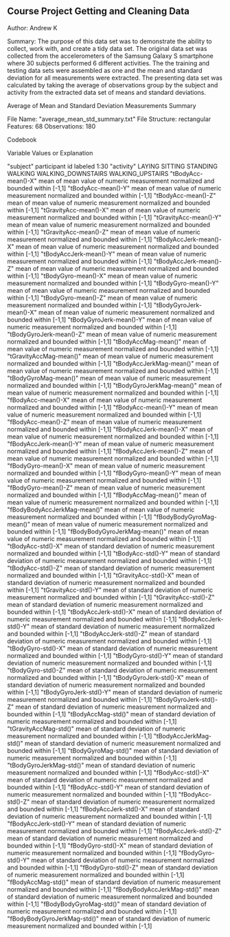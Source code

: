 ## Course Project Getting and Cleaning Data

Author: Andrew K

Summary: The purpose of this data set was to demonstrate the ability to collect, work with, and create a tidy data set. The original data set was collected from the accelerometers of the Samsung Galaxy S smartphone where 30 subjects performed 6 different activities. The the training and testing data sets were assembled as one and the mean and standard deviation for all measurements were extracted. The presenting data set was calculated by taking the average of observations group by the subject and activity from the extracted data set of means and standard deviations.

Average of Mean and Standard Deviation Measurements Summary

File Name: "average_mean_std_summary.txt"
File Structure: rectangular
Features: 68
Observations: 180

Codebook

Variable                        Values or Explanation

"subject"                       participant id labeled 1:30 
"activity"                      LAYING
                                SITTING
                                STANDING
                                WALKING
                                WALKING_DOWNSTAIRS
                                WALKING_UPSTAIRS
"tBodyAcc-mean()-X"             mean of mean value of numeric measurement normalized and bounded within [-1,1]
"tBodyAcc-mean()-Y"             mean of mean value of numeric measurement normalized and bounded within [-1,1]
"tBodyAcc-mean()-Z"             mean of mean value of numeric measurement normalized and bounded within [-1,1]
"tGravityAcc-mean()-X"          mean of mean value of numeric measurement normalized and bounded within [-1,1]
"tGravityAcc-mean()-Y"          mean of mean value of numeric measurement normalized and bounded within [-1,1]
"tGravityAcc-mean()-Z"          mean of mean value of numeric measurement normalized and bounded within [-1,1]
"tBodyAccJerk-mean()-X"         mean of mean value of numeric measurement normalized and bounded within [-1,1]
"tBodyAccJerk-mean()-Y"         mean of mean value of numeric measurement normalized and bounded within [-1,1]
"tBodyAccJerk-mean()-Z"         mean of mean value of numeric measurement normalized and bounded within [-1,1]
"tBodyGyro-mean()-X"            mean of mean value of numeric measurement normalized and bounded within [-1,1]
"tBodyGyro-mean()-Y"            mean of mean value of numeric measurement normalized and bounded within [-1,1]
"tBodyGyro-mean()-Z"            mean of mean value of numeric measurement normalized and bounded within [-1,1]
"tBodyGyroJerk-mean()-X"        mean of mean value of numeric measurement normalized and bounded within [-1,1]
"tBodyGyroJerk-mean()-Y"        mean of mean value of numeric measurement normalized and bounded within [-1,1]
"tBodyGyroJerk-mean()-Z"        mean of mean value of numeric measurement normalized and bounded within [-1,1]
"tBodyAccMag-mean()"            mean of mean value of numeric measurement normalized and bounded within [-1,1]
"tGravityAccMag-mean()"         mean of mean value of numeric measurement normalized and bounded within [-1,1]
"tBodyAccJerkMag-mean()"        mean of mean value of numeric measurement normalized and bounded within [-1,1]
"tBodyGyroMag-mean()"           mean of mean value of numeric measurement normalized and bounded within [-1,1]
"tBodyGyroJerkMag-mean()"       mean of mean value of numeric measurement normalized and bounded within [-1,1]
"fBodyAcc-mean()-X"             mean of mean value of numeric measurement normalized and bounded within [-1,1]
"fBodyAcc-mean()-Y"             mean of mean value of numeric measurement normalized and bounded within [-1,1]
"fBodyAcc-mean()-Z"             mean of mean value of numeric measurement normalized and bounded within [-1,1]
"fBodyAccJerk-mean()-X"         mean of mean value of numeric measurement normalized and bounded within [-1,1]
"fBodyAccJerk-mean()-Y"         mean of mean value of numeric measurement normalized and bounded within [-1,1]
"fBodyAccJerk-mean()-Z"         mean of mean value of numeric measurement normalized and bounded within [-1,1]
"fBodyGyro-mean()-X"            mean of mean value of numeric measurement normalized and bounded within [-1,1]
"fBodyGyro-mean()-Y"            mean of mean value of numeric measurement normalized and bounded within [-1,1]
"fBodyGyro-mean()-Z"            mean of mean value of numeric measurement normalized and bounded within [-1,1]
"fBodyAccMag-mean()"            mean of mean value of numeric measurement normalized and bounded within [-1,1]
"fBodyBodyAccJerkMag-mean()"    mean of mean value of numeric measurement normalized and bounded within [-1,1]
"fBodyBodyGyroMag-mean()"       mean of mean value of numeric measurement normalized and bounded within [-1,1]
"fBodyBodyGyroJerkMag-mean()"   mean of mean value of numeric measurement normalized and bounded within [-1,1]
"tBodyAcc-std()-X"              mean of standard deviation of numeric measurement normalized and bounded within [-1,1]
"tBodyAcc-std()-Y"              mean of standard deviation of numeric measurement normalized and bounded within [-1,1]
"tBodyAcc-std()-Z"              mean of standard deviation of numeric measurement normalized and bounded within [-1,1]
"tGravityAcc-std()-X"           mean of standard deviation of numeric measurement normalized and bounded within [-1,1]
"tGravityAcc-std()-Y"           mean of standard deviation of numeric measurement normalized and bounded within [-1,1]
"tGravityAcc-std()-Z"           mean of standard deviation of numeric measurement normalized and bounded within [-1,1]
"tBodyAccJerk-std()-X"          mean of standard deviation of numeric measurement normalized and bounded within [-1,1]
"tBodyAccJerk-std()-Y"          mean of standard deviation of numeric measurement normalized and bounded within [-1,1]
"tBodyAccJerk-std()-Z"          mean of standard deviation of numeric measurement normalized and bounded within [-1,1]
"tBodyGyro-std()-X"             mean of standard deviation of numeric measurement normalized and bounded within [-1,1]
"tBodyGyro-std()-Y"             mean of standard deviation of numeric measurement normalized and bounded within [-1,1]
"tBodyGyro-std()-Z"             mean of standard deviation of numeric measurement normalized and bounded within [-1,1]
"tBodyGyroJerk-std()-X"         mean of standard deviation of numeric measurement normalized and bounded within [-1,1]
"tBodyGyroJerk-std()-Y"         mean of standard deviation of numeric measurement normalized and bounded within [-1,1]
"tBodyGyroJerk-std()-Z"         mean of standard deviation of numeric measurement normalized and bounded within [-1,1]
"tBodyAccMag-std()"             mean of standard deviation of numeric measurement normalized and bounded within [-1,1]
"tGravityAccMag-std()"          mean of standard deviation of numeric measurement normalized and bounded within [-1,1]
"tBodyAccJerkMag-std()"         mean of standard deviation of numeric measurement normalized and bounded within [-1,1]
"tBodyGyroMag-std()"            mean of standard deviation of numeric measurement normalized and bounded within [-1,1]
"tBodyGyroJerkMag-std()"        mean of standard deviation of numeric measurement normalized and bounded within [-1,1]
"fBodyAcc-std()-X"              mean of standard deviation of numeric measurement normalized and bounded within [-1,1]
"fBodyAcc-std()-Y"              mean of standard deviation of numeric measurement normalized and bounded within [-1,1]
"fBodyAcc-std()-Z"              mean of standard deviation of numeric measurement normalized and bounded within [-1,1]
"fBodyAccJerk-std()-X"          mean of standard deviation of numeric measurement normalized and bounded within [-1,1]
"fBodyAccJerk-std()-Y"          mean of standard deviation of numeric measurement normalized and bounded within [-1,1]
"fBodyAccJerk-std()-Z"          mean of standard deviation of numeric measurement normalized and bounded within [-1,1]
"fBodyGyro-std()-X"             mean of standard deviation of numeric measurement normalized and bounded within [-1,1]
"fBodyGyro-std()-Y"             mean of standard deviation of numeric measurement normalized and bounded within [-1,1]
"fBodyGyro-std()-Z"             mean of standard deviation of numeric measurement normalized and bounded within [-1,1]
"fBodyAccMag-std()"             mean of standard deviation of numeric measurement normalized and bounded within [-1,1]
"fBodyBodyAccJerkMag-std()"     mean of standard deviation of numeric measurement normalized and bounded within [-1,1]
"fBodyBodyGyroMag-std()"        mean of standard deviation of numeric measurement normalized and bounded within [-1,1]
"fBodyBodyGyroJerkMag-std()"    mean of standard deviation of numeric measurement normalized and bounded within [-1,1]
